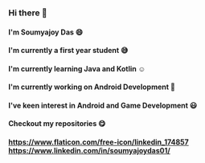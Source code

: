### Hi there 👋


#### I'm Soumyajoy Das :smile:
#### I'm currently a first year student :sweat_smile:
#### I'm currently learning Java and Kotlin :relaxed:
#### I'm currently working on Android Development :iphone:
#### I've keen interest in Android and Game Development :smiley:
#### Checkout my repositories :yum:
#### https://www.flaticon.com/free-icon/linkedin_174857 https://www.linkedin.com/in/soumyajoydas01/
<!--
**soumyajoy01/soumyajoy01** is a ✨ _special_ ✨ repository because its `README.md` (this file) appears on your GitHub profile.

Here are some ideas to get you started:

- 🔭 I’m currently working on Java and Kotlin
- 🌱 I’m currently studying Bachelor's of Mathematics
- 👯 I’m looking to collaborate on ...
- 🤔 I’m looking for help with ...
- 💬 Ask me about Android Development
- 📫 How to reach me: ...
- 😄 Pronouns: ...
- ⚡ Fun fact: ...
-->
